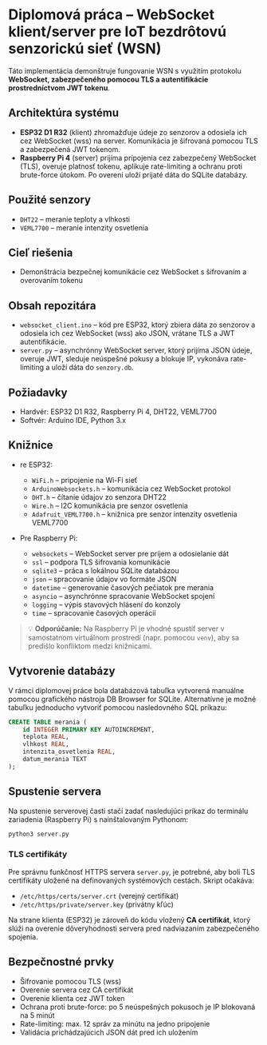 # Diplomová práca – WebSocket klient/server pre IoT bezdrôtovú senzorickú sieť (WSN)

Táto implementácia demonštruje fungovanie WSN s využitím protokolu **WebSocket, zabezpečeného pomocou TLS a autentifikácie prostredníctvom JWT tokenu**.

## Architektúra systému

- **ESP32 D1 R32** (klient) zhromažďuje údeje zo senzorov a odosiela ich cez WebSocket (wss) na server. Komunikácia je šifrovaná pomocou TLS a zabezpečená JWT tokenom.
- **Raspberry Pi 4** (server) prijíma prípojenia cez zabezpečený WebSocket (TLS), overuje platnosť tokenu, aplikuje rate-limiting a ochranu proti brute-force útokom. Po overení uloží prijaté dáta do SQLite databázy.

## Použité senzory

- `DHT22` – meranie teploty a vlhkosti
- `VEML7700` – meranie intenzity osvetlenia

## Cieľ riešenia

- Demonštrácia bezpečnej komunikácie cez WebSocket s šifrovaním a overovaním tokenu

## Obsah repozitára

- `websocket_client.ino` – kód pre ESP32, ktorý zbiera dáta zo senzorov a odosiela ich cez WebSocket (wss) ako JSON, vrátane TLS a JWT autentifikácie.
- `server.py` – asynchrónny WebSocket server, ktorý prijíma JSON údeje, overuje JWT, sleduje neúspešné pokusy a blokuje IP, vykonáva rate-limiting a uloží dáta do `senzory.db`.

## Požiadavky

- Hardvér: ESP32 D1 R32, Raspberry Pi 4, DHT22, VEML7700
- Softvér: Arduino IDE, Python 3.x

## Knižnice

- re ESP32:
  - `WiFi.h` – pripojenie na Wi-Fi sieť
  - `ArduinoWebsockets.h` – komunikácia cez WebSocket protokol
  - `DHT.h` – čítanie údajov zo senzora DHT22
  - `Wire.h` – I2C komunikácia pre senzor osvetlenia
  - `Adafruit_VEML7700.h` – knižnica pre senzor intenzity osvetlenia VEML7700

- Pre Raspberry Pi:
  - `websockets` – WebSocket server pre príjem a odosielanie dát
  - `ssl` – podpora TLS šifrovania komunikácie
  - `sqlite3` – práca s lokálnou SQLite databázou
  - `json` – spracovanie údajov vo formáte JSON
  - `datetime` – generovanie časových pečiatok pre merania
  - `asyncio` – asynchrónne spracovanie WebSocket spojení
  - `logging` – výpis stavových hlásení do konzoly
  - `time` – spracovanie časových operácií

> 💡 **Odporúčanie:** Na Raspberry Pi je vhodné spustiť server v samostatnom virtuálnom prostredí (napr. pomocou `venv`), aby sa predišlo konfliktom medzi knižnicami.

## Vytvorenie databázy

V rámci diplomovej práce bola databázová tabuľka vytvorená manuálne pomocou grafického nástroja DB Browser for SQLite. Alternatívne je možné tabuľku jednoducho vytvoriť pomocou nasledovného SQL príkazu:

```sql
CREATE TABLE merania (
    id INTEGER PRIMARY KEY AUTOINCREMENT,
    teplota REAL,
    vlhkost REAL,
    intenzita_osvetlenia REAL,
    datum_merania TEXT
);
```

## Spustenie servera

Na spustenie serverovej časti stačí zadať nasledujúci príkaz do terminálu zariadenia (Raspberry Pi) s nainštalovaným Pythonom:

```bash
python3 server.py
```

### TLS certifikáty

Pre správnu funkčnosť HTTPS servera `server.py`, je potrebné, aby boli TLS certifikáty uložené na definovaných systémových cestách. Skript očakáva:

- `/etc/https/certs/server.crt` (verejný certifikát)
- `/etc/https/private/server.key` (privátny kľúc)

Na strane klienta (ESP32) je zároveň do kódu vložený **CA certifikát**, ktorý slúži na overenie dôveryhodnosti servera pred nadviazaním zabezpečeného spojenia.

## Bezpečnostné prvky

- Šifrovanie pomocou TLS (wss)
- Overenie servera cez CA certifikát
- Overenie klienta cez JWT token
- Ochrana proti brute-force: po 5 neúspešných pokusoch je IP blokovaná na 5 minút
- Rate-limiting: max. 12 správ za minútu na jedno pripojenie
- Validácia prichádzajúcich JSON dát pred ich uložením
